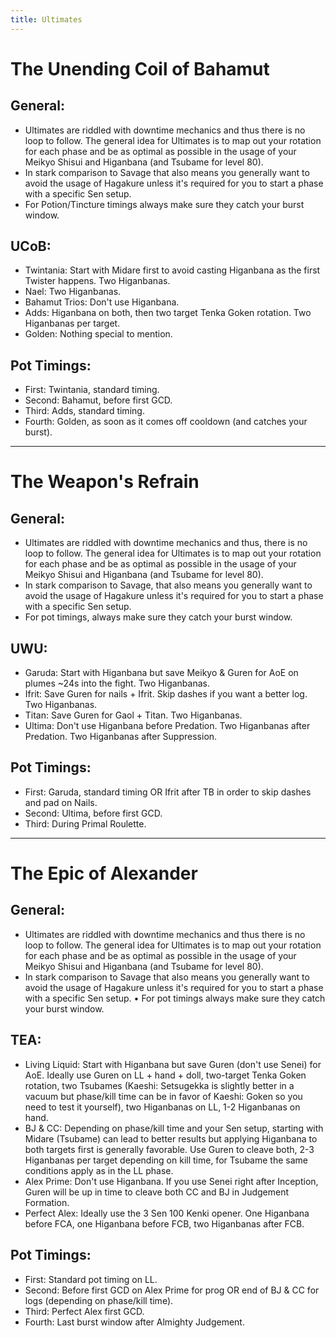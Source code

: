 ```yaml
---
title: Ultimates
---
```

# The Unending Coil of Bahamut

## General:

* Ultimates are riddled with downtime mechanics and thus there is no loop to follow. The general idea for Ultimates is to map out your rotation for each phase and be as optimal as possible in the usage of your Meikyo Shisui and Higanbana (and Tsubame for level 80).
* In stark comparison to Savage that also means you generally want to avoid the usage of Hagakure unless it's required for you to start a phase with a specific Sen setup.
* For Potion/Tincture timings always make sure they catch your burst window.

## UCoB:

* Twintania: Start with Midare first to avoid casting Higanbana as the first Twister happens. Two Higanbanas.
* Nael: Two Higanbanas.
* Bahamut Trios: Don't use Higanbana.
* Adds: Higanbana on both, then two target Tenka Goken rotation. Two Higanbanas per target.
* Golden: Nothing special to mention.

## Pot Timings:

* First: Twintania, standard timing.
* Second: Bahamut, before first GCD.
* Third: Adds, standard timing.
* Fourth: Golden, as soon as it comes off cooldown (and catches your burst).

- - -

# The Weapon's Refrain

## General:

* Ultimates are riddled with downtime mechanics and thus, there is no loop to follow. The general idea for Ultimates is to map out your rotation for each phase and be as optimal as possible in the usage of your Meikyo Shisui and Higanbana (and Tsubame for level 80).
* In stark comparison to Savage, that also means you generally want to avoid the usage of Hagakure unless it's required for you to start a phase with a specific Sen setup.
* For pot timings, always make sure they catch your burst window.

## UWU:

* Garuda: Start with Higanbana but save Meikyo & Guren for AoE on plumes ~24s into the fight. Two Higanbanas.
* Ifrit: Save Guren for nails + Ifrit. Skip dashes if you want a better log. Two Higanbanas.
* Titan: Save Guren for Gaol + Titan. Two Higanbanas.
* Ultima: Don't use Higanbana before Predation. Two Higanbanas after Predation. Two Higanbanas after Suppression.

## Pot Timings:

* First: Garuda, standard timing OR Ifrit after TB in order to skip dashes and pad on Nails.
* Second: Ultima, before first GCD.
* Third: During Primal Roulette.

- - -

# The Epic of Alexander

## General:

* Ultimates are riddled with downtime mechanics and thus there is no loop to follow. The general idea for Ultimates is to map out your rotation for each phase and be as optimal as possible in the usage of your Meikyo Shisui and Higanbana (and Tsubame for level 80).
* In stark comparison to Savage that also means you generally want to avoid the usage of Hagakure unless it's required for you to start a phase with a specific Sen setup.
  • For pot timings always make sure they catch your burst window.

## TEA:

* Living Liquid: Start with Higanbana but save Guren (don't use Senei) for AoE. Ideally use Guren on LL + hand + doll, two-target Tenka Goken rotation, two Tsubames (Kaeshi: Setsugekka is slightly better in a vacuum but phase/kill time can be in favor of Kaeshi: Goken so you need to test it yourself), two Higanbanas on LL, 1-2 Higanbanas on hand.
* BJ & CC: Depending on phase/kill time and your Sen setup, starting with Midare (Tsubame) can lead to better results but applying Higanbana to both targets first is generally favorable. Use Guren to cleave both, 2-3 Higanbanas per target depending on kill time, for Tsubame the same conditions apply as in the LL phase.
* Alex Prime: Don't use Higanbana. If you use Senei right after Inception, Guren will be up in time to cleave both CC and BJ in Judgement Formation.
* Perfect Alex: Ideally use the 3 Sen 100 Kenki opener. One Higanbana before FCA, one Higanbana before FCB, two Higanbanas after FCB.

## Pot Timings:

* First: Standard pot timing on LL.
* Second: Before first GCD on Alex Prime for prog OR end of BJ & CC for logs (depending on phase/kill time).
* Third: Perfect Alex first GCD.
* Fourth: Last burst window after Almighty Judgement.